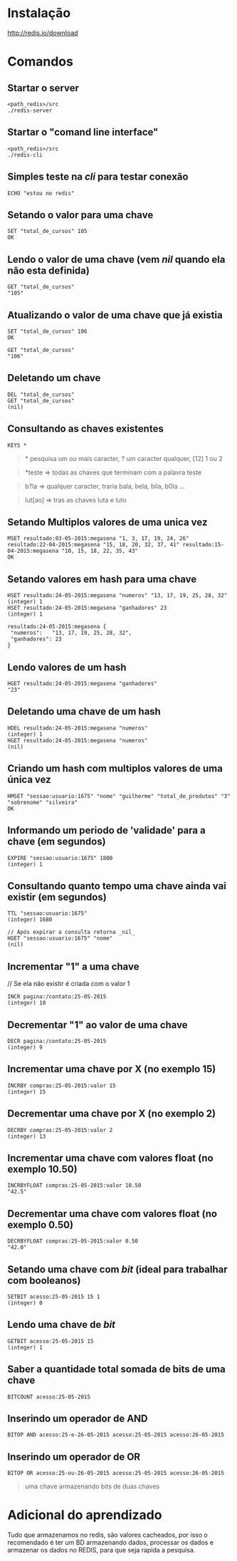 # Instalação

http://redis.io/download

# Comandos
## Startar o server
```
<path_redis>/src
./redis-server
```
## Startar o "comand line interface"
```
<path_redis>/src
./redis-cli
```
## Simples teste na _cli_ para testar conexão
```
ECHO "estou no redis"
```
## Setando o valor para uma chave
```
SET "total_de_cursos" 105
OK
```
## Lendo o valor de uma chave (vem _nil_ quando ela não esta definida)
```
GET "total_de_cursos"
"105"
```
## Atualizando o valor de uma chave que já existia
```
SET "total_de_cursos" 106
OK

GET "total_de_cursos"
"106"
```
## Deletando um chave
```
DEL "total_de_cursos"
GET "total_de_cursos"
(nil)
```
## Consultando as chaves existentes 
```
KEYS * 
```
> \* pesquisa um ou mais caracter, ? um caracter qualquer, [12] 1 ou 2

> *teste  => todas as chaves que terminam com a palavra teste

> b?la    => qualquer caracter, traria bala, bela, bila, b0la ...

> lut[ao] => tras as chaves luta e luto

## Setando Multiplos valores de uma unica vez
```
MSET resultado:03-05-2015:megasena "1, 3, 17, 19, 24, 26" resultado:22-04-2015:megasena "15, 18, 20, 32, 37, 41" resultado:15-04-2015:megasena "10, 15, 18, 22, 35, 43"
OK
```
## Setando valores em hash para uma chave
```
HSET resultado:24-05-2015:megasena "numeros" "13, 17, 19, 25, 28, 32"
(integer) 1
HSET resultado:24-05-2015:megasena "ganhadores" 23
(integer) 1

resultado:24-05-2015:megasena {
 "numeros":   "13, 17, 19, 25, 28, 32",
 "ganhadores": 23
}
```
## Lendo valores de um hash
```
HGET resultado:24-05-2015:megasena "ganhadores"
"23"
```
## Deletando uma chave de um hash
```
HDEL resultado:24-05-2015:megasena "numeros"
(integer) 1
HGET resultado:24-05-2015:megasena "numeros"
(nil)
```
## Criando um hash com multiplos valores de uma única vez
```
HMSET "sessao:usuario:1675" "nome" "guilherme" "total_de_produtos" "3" "sobrenome" "silveira"
OK
```
## Informando um periodo de 'validade' para a chave (em segundos)
```
EXPIRE "sessao:usuario:1675" 1800
(integer) 1
```
## Consultando quanto tempo uma chave ainda vai existir (em segundos)
```
TTL "sessao:usuario:1675"
(integer) 1680

// Após expirar a consulta retorna _nil_
HGET "sessao:usuario:1675" "nome"
(nil)
```
## Incrementar "1" a uma chave
// Se ela não existir é criada com o valor 1
```
INCR pagina:/contato:25-05-2015
(integer) 10
```
## Decrementar "1" ao valor de uma chave
```
DECR pagina:/contato:25-05-2015
(integer) 9
```
## Incrementar uma chave por X (no exemplo 15)
```
INCRBY compras:25-05-2015:valor 15
(integer) 15
```
## Decrementar uma chave por X (no exemplo 2)
```
DECRBY compras:25-05-2015:valor 2
(integer) 13
```
## Incrementar uma chave com valores float (no exemplo 10.50)
```
INCRBYFLOAT compras:25-05-2015:valor 10.50 
"42.5"
```
## Decrementar uma chave com valores float (no exemplo 0.50)
```
DECRBYFLOAT compras:25-05-2015:valor 0.50 
"42.0"
```
## Setando uma chave com _bit_ (ideal para trabalhar com booleanos)
```
SETBIT acesso:25-05-2015 15 1
(integer) 0
```

## Lendo uma chave de _bit_
```
GETBIT acesso:25-05-2015 15
(integer) 1
```

## Saber a quantidade total somada de bits de uma chave
```
BITCOUNT acesso:25-05-2015
```

## Inserindo um operador de AND
```
BITOP AND acesso:25-e-26-05-2015 acesso:25-05-2015 acesso:26-05-2015
```

## Inserindo um operador de OR
```
BITOP OR acesso:25-ou-26-05-2015 acesso:25-05-2015 acesso:26-05-2015
```
> uma chave armazenando bits de duas chaves

# Adicional do aprendizado
Tudo que armazenamos no redis, são valores cacheados, por isso o recomendado é ter um BD armazenando dados, processar os dados e armazenar os dados no REDIS, para que seja rapida a pesquisa.
